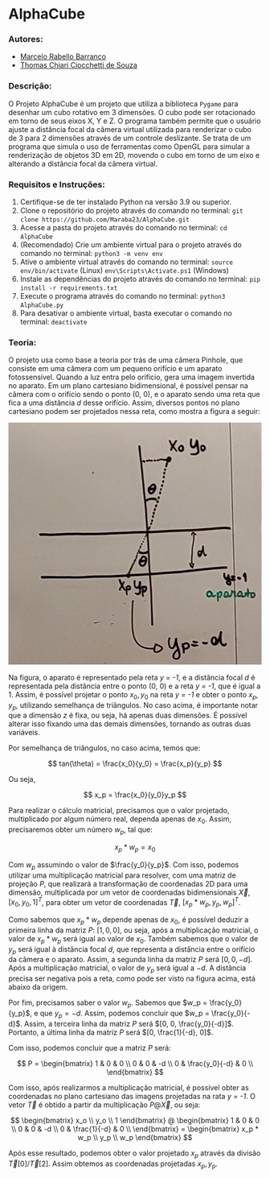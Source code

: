 # AlphaCube

### Autores:
- [Marcelo Rabello Barranco](https://github.com/Maraba23)
- [Thomas Chiari Ciocchetti de Souza](https://github.com/thomaschiari)

### Descrição:
O Projeto AlphaCube é um projeto que utiliza a biblioteca `Pygame` para desenhar um cubo rotativo em 3 dimensões. O cubo pode ser rotacionado em torno de seus eixos X, Y e Z.
O programa também permite que o usuário ajuste a distância focal da câmera virtual utilizada para renderizar o cubo de 3 para 2 dimensões através de um controle deslizante.
Se trata de um programa que simula o uso de ferramentas como OpenGL para simular a renderização de objetos 3D em 2D, movendo o cubo em torno de um eixo e alterando a distância focal da câmera virtual.

### Requisitos e Instruções:
1. Certifique-se de ter instalado Python na versão 3.9 ou superior.
2. Clone o repositório do projeto através do comando no terminal: 
`git clone https://github.com/Maraba23/AlphaCube.git`
3. Acesse a pasta do projeto através do comando no terminal:
`cd AlphaCube`
4. (Recomendado) Crie um ambiente virtual para o projeto através do comando no terminal:
`python3 -m venv env`
5. Ative o ambiente virtual através do comando no terminal:
`source env/bin/activate` (Linux)
`env\Scripts\Activate.ps1` (Windows)
6. Instale as dependências do projeto através do comando no terminal:
`pip install -r requirements.txt`
7. Execute o programa através do comando no terminal:
`python3 AlphaCube.py`
8. Para desativar o ambiente virtual, basta executar o comando no terminal:
`deactivate`

### Teoria:
O projeto usa como base a teoria por trás de uma câmera Pinhole, que consiste em uma câmera com um pequeno orifício e um aparato fotossensível. Quando a luz entra pelo orifício, gera uma imagem invertida no aparato.
Em um plano cartesiano bidimensional, é possível pensar na câmera com o orifício sendo o ponto (0, 0), e o aparato sendo uma reta que fica a uma distância *d* desse orifício. Assim, diversos pontos no plano cartesiano podem ser projetados nessa reta, como mostra a figura a seguir:

![Pinhole Camera](pinhole_2d.jpeg)

Na figura, o aparato é representado pela reta *y = -1*, e a distância focal *d* é representada pela distância entre o ponto (0, 0) e a reta *y = -1*, que é igual a 1.
Assim, é possível projetar o ponto $x_0, y_0$ na reta *y = -1* e obter o ponto $x_p, y_p$, utilizando semelhança de triângulos.
No caso acima, é importante notar que a dimensão *z* é fixa, ou seja, há apenas duas dimensões.
É possível alterar isso fixando uma das demais dimensões, tornando as outras duas variáveis. 

Por semelhança de triângulos, no caso acima, temos que:

$$
tan(\theta) = \frac{x_0}{y_0} = \frac{x_p}{y_p}
$$

Ou seja, 

$$
x_p = \frac{x_0}{y_0}y_p
$$

Para realizar o cálculo matricial, precisamos que o valor projetado, multiplicado por algum número real, dependa apenas de $x_0$. Assim, precisaremos obter um número $w_p$, tal que:

$$
x_p * w_p = x_0
$$

Com $w_p$ assumindo o valor de $\frac{y_0}{y_p}$. Com isso, podemos utilizar uma multiplicação matricial para resolver, com uma matriz de projeção *P*, que realizará a transformação de coordenadas 2D para uma dimensão, multiplicada por um vetor de coordenadas bidimensionais $\overrightarrow{X}$, $[x_0, y_0, 1]^T$, para obter um vetor de coordenadas $\overrightarrow{T}$, $[x_p * w_p, y_p, w_p]^T$.

Como sabemos que $x_p * w_p$ depende apenas de $x_0$, é possível deduzir a primeira linha da matriz *P*: $[1, 0, 0]$, ou seja, após a multiplicação matricial, o valor de $x_p * w_p$ será igual ao valor de $x_0$. 
Também sabemos que o valor de $y_p$ será igual à distância focal *d*, que representa a distância entre o orifício da câmera e o aparato. Assim, a segunda linha da matriz *P* será $[0, 0, -d]$. Após a multiplicação matricial, o valor de $y_p$ será igual a $-d$. A distância precisa ser negativa pois a reta, como pode ser visto na figura acima, está abaixo da origem.

Por fim, precisamos saber o valor $w_p$. Sabemos que $w_p = \frac{y_0}{y_p}$, e que $y_p = -d$. Assim, podemos concluir que $w_p = \frac{y_0}{-d}$. Assim, a terceira linha da matriz *P* será $[0, 0, \frac{y_0}{-d}]$. Portanto, a última linha da matriz *P* será $[0, \frac{1}{-d}, 0]$.

Com isso, podemos concluir que a matriz *P* será:

$$
P = \begin{bmatrix}
1 & 0 & 0 \\
0 & 0 & -d \\
0 & \frac{y_0}{-d} & 0 \\
\end{bmatrix}
$$

Com isso, após realizarmos a multiplicação matricial, é possível obter as coordenadas no plano cartesiano das imagens projetadas na rata *y = -1*.
O vetor $\overrightarrow{T}$ é obtido a partir da multiplicação $P @ \overrightarrow{X}$, ou seja:

$$
\begin{bmatrix}
x_o \\
y_o \\
1
\end{bmatrix} @ \begin{bmatrix}
1 & 0 & 0 \\
0 & 0 & -d \\
0 & \frac{1}{-d} & 0 \\
\end{bmatrix} = \begin{bmatrix}
x_p * w_p \\
y_p \\
w_p
\end{bmatrix}
$$

Após esse resultado, podemos obter o valor projetado $x_p$ através da divisão $\overrightarrow{T}[0] / \overrightarrow{T}[2]$. Assim obtemos as coordenadas projetadas $x_p, y_p$.
